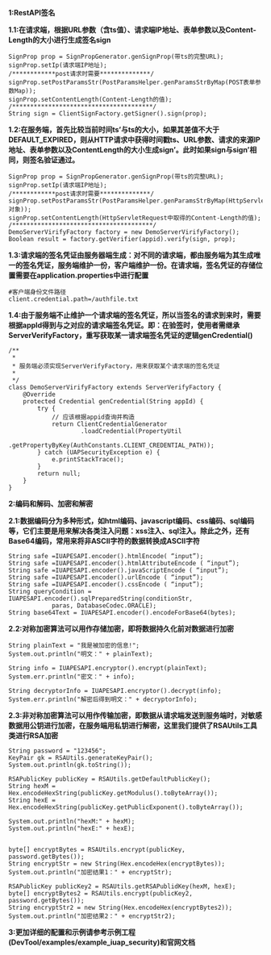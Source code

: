 **1:RestAPI签名**

**1.1:在请求端，根据URL参数（含ts值）、请求端IP地址、表单参数以及Content-Length的大小进行生成签名sign**

	SignProp prop = SignPropGenerator.genSignProp(带ts的完整URL);
	signProp.setIp(请求端IP地址);
	/************post请求时需要**************/
	signProp.setPostParamsStr(PostParamsHelper.genParamsStrByMap(POST表单参数Map));
	signProp.setContentLength(Content-Length的值);
	/***************************************/
	String sign = ClientSignFactory.getSigner().sign(prop);


**1.2:在服务端，首先比较当前时间ts’与ts的大小，如果其差值不大于DEFAULT_EXPIRED，则从HTTP请求中获得时间戳ts、URL参数、请求的来源IP地址、表单参数以及ContentLength的大小生成sign’。此时如果sign与sign’相同，则签名验证通过。**

	SignProp prop = SignPropGenerator.genSignProp(带ts的完整URL);
	signProp.setIp(请求端IP地址);
	/************post请求时需要**************/
	signProp.setPostParamsStr(PostParamsHelper.genParamsStrByMap(HttpServletRequest对象));
	signProp.setContentLength(HttpServletRequest中取得的Content-Length的值);
	/***************************************/
	DemoServerVirifyFactory factory = new DemoServerVirifyFactory();
	Boolean result = factory.getVerifier(appid).verify(sign, prop);


**1.3:请求端的签名凭证由服务器端生成：对不同的请求端，都由服务端为其生成唯一的签名凭证，服务端维护一份，客户端维护一份。在请求端，签名凭证的存储位置需要在application.properties中进行配置**

	#客户端身份文件路径
	client.credential.path=/authfile.txt


**1.4:由于服务端不止维护一个请求端的签名凭证，所以当签名的请求到来时，需要根据appId得到与之对应的请求端签名凭证。即：在验签时，使用者需继承ServerVerifyFactory，重写获取某一请求端签名凭证的逻辑genCredential()**

	/**
	 * 
	 * 服务端必须实现ServerVerifyFactory，用来获取某个请求端的签名凭证
	 *
	 */
	class DemoServerVirifyFactory extends ServerVerifyFactory {
		@Override
		protected Credential genCredential(String appId) {
			try {
				// 应该根据appid查询并构造
				return ClientCredentialGenerator
						.loadCredential(PropertyUtil
								.getPropertyByKey(AuthConstants.CLIENT_CREDENTIAL_PATH));
			} catch (UAPSecurityException e) {
				e.printStackTrace();
			}
			return null;
		}
	}

**2:编码和解码、加密和解密**

**2.1:数据编码分为多种形式，如html编码、javascript编码、css编码、sql编码等，它们主要是用来解决各类注入问题：xss注入、sql注入。除此之外，还有Base64编码，常用来将非ASCII字符的数据转换成ASCII字符**

	String safe =IUAPESAPI.encoder().htmlEncode( “input”);
	String safe =IUAPESAPI.encoder().htmlAttributeEncode ( “input”);
	String safe =IUAPESAPI.encoder().javaScriptEncode ( “input”);
	String safe =IUAPESAPI.encoder().urlEncode ( “input”);
	String safe =IUAPESAPI.encoder().cssEncode ( “input”);
	String queryCondition = IUAPESAPI.encoder().sqlPreparedString(conditionStr,
				paras, DatabaseCodec.ORACLE);
	String base64Text = IUAPESAPI.encoder().encodeForBase64(bytes);

**2.2:对称加密算法可以用作存储加密，即将数据持久化前对数据进行加密**

	String plainText = "我是被加密的信息!";
	System.out.println("明文：" + plainText);

	String info = IUAPESAPI.encryptor().encrypt(plainText);
	System.err.println("密文：" + info);

	String decryptorInfo = IUAPESAPI.encryptor().decrypt(info);
	System.err.println("解密后得到明文：" + decryptorInfo);


**2.3:非对称加密算法可以用作传输加密，即数据从请求端发送到服务端时，对敏感数据用公钥进行加密，在服务端用私钥进行解密，这里我们提供了RSAUtils工具类进行RSA加密**

	String password = "123456";
	KeyPair gk = RSAUtils.generateKeyPair();
	System.out.println(gk.toString());
		
	RSAPublicKey publicKey = RSAUtils.getDefaultPublicKey();
	String hexM = Hex.encodeHexString(publicKey.getModulus().toByteArray());
	String hexE = Hex.encodeHexString(publicKey.getPublicExponent().toByteArray());
		
	System.out.println("hexM:" + hexM);
	System.out.println("hexE:" + hexE);
		
		
	byte[] encryptBytes = RSAUtils.encrypt(publicKey, password.getBytes());
	String encryptStr = new String(Hex.encodeHex(encryptBytes));
	System.out.println("加密结果1：" + encryptStr);
		
	RSAPublicKey publicKey2 = RSAUtils.getRSAPublidKey(hexM, hexE);
	byte[] encryptBytes2 = RSAUtils.encrypt(publicKey2, password.getBytes());
	String encryptStr2 = new String(Hex.encodeHex(encryptBytes2));
	System.out.println("加密结果2：" + encryptStr2);

**3:更加详细的配置和示例请参考示例工程(DevTool/examples/example_iuap_security)和官网文档**